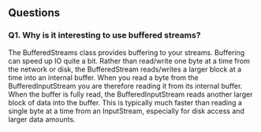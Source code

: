 ## Questions

### Q1. Why is it interesting to use buffered streams?

The BufferedStreams class provides buffering to your streams. Buffering can speed up IO quite a bit. Rather than read/write one byte at a time from the network or disk, the BufferedStream reads/writes a larger block at a time into an internal buffer. When you read a byte from the BufferedInputStream you are therefore reading it from its internal buffer. When the buffer is fully read, the BufferedInputStream reads another larger block of data into the buffer. This is typically much faster than reading a single byte at a time from an InputStream, especially for disk access and larger data amounts. 